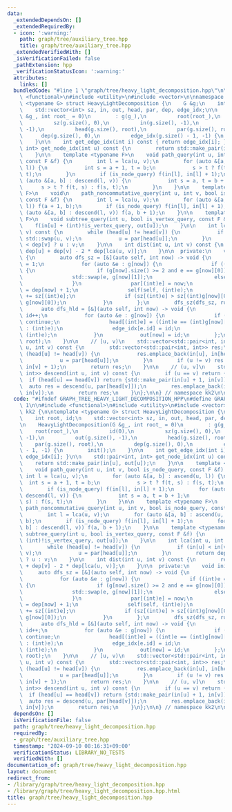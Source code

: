 ```yaml
---
data:
  _extendedDependsOn: []
  _extendedRequiredBy:
  - icon: ':warning:'
    path: graph/tree/auxiliary_tree.hpp
    title: graph/tree/auxiliary_tree.hpp
  _extendedVerifiedWith: []
  _isVerificationFailed: false
  _pathExtension: hpp
  _verificationStatusIcon: ':warning:'
  attributes:
    links: []
  bundledCode: "#line 1 \"graph/tree/heavy_light_decomposition.hpp\"\n\n\n\n#include\
    \ <functional>\n#include <utility>\n#include <vector>\n\nnamespace kk2 {\n\ntemplate\
    \ <typename G> struct HeavyLightDecomposition {\n    G &g;\n    int root, id;\n\
    \    std::vector<int> sz, in, out, head, par, dep, edge_idx;\n\n    HeavyLightDecomposition(G\
    \ &g_, int root_ = 0)\n        : g(g_),\n          root(root_),\n          id(0),\n\
    \          sz(g.size(), 0),\n          in(g.size(), -1),\n          out(g.size(),\
    \ -1),\n          head(g.size(), root),\n          par(g.size(), root),\n    \
    \      dep(g.size(), 0),\n          edge_idx(g.size() - 1, -1) {\n        init();\n\
    \    }\n\n    int get_edge_idx(int i) const { return edge_idx[i]; }\n\n    std::pair<int,\
    \ int> get_node_idx(int u) const {\n        return std::make_pair(in[u], out[u]);\n\
    \    }\n\n    template <typename F>\n    void path_query(int u, int v, bool is_node_query,\
    \ const F &f) {\n        int l = lca(u, v);\n        for (auto &[a, b] : ascend(u,\
    \ l)) {\n            int s = a + 1, t = b;\n            s > t ? f(t, s) : f(s,\
    \ t);\n        }\n        if (is_node_query) f(in[l], in[l] + 1);\n        for\
    \ (auto &[a, b] : descend(l, v)) {\n            int s = a, t = b + 1;\n      \
    \      s > t ? f(t, s) : f(s, t);\n        }\n    }\n\n    template <typename\
    \ F>\n    void\n    path_noncommutative_query(int u, int v, bool is_node_query,\
    \ const F &f) {\n        int l = lca(u, v);\n        for (auto &[a, b] : ascend(u,\
    \ l)) f(a + 1, b);\n        if (is_node_query) f(in[l], in[l] + 1);\n        for\
    \ (auto &[a, b] : descend(l, v)) f(a, b + 1);\n    }\n\n    template <typename\
    \ F>\n    void subtree_query(int u, bool is_vertex_query, const F &f) {\n    \
    \    f(in[u] + (int)!is_vertex_query, out[u]);\n    }\n\n    int lca(int u, int\
    \ v) const {\n        while (head[u] != head[v]) {\n            if (in[u] < in[v])\
    \ std::swap(u, v);\n            u = par[head[u]];\n        }\n        return dep[u]\
    \ < dep[v] ? u : v;\n    }\n\n    int dist(int u, int v) const {\n        return\
    \ dep[u] + dep[v] - 2 * dep[lca(u, v)];\n    }\n\n  private:\n    void init()\
    \ {\n        auto dfs_sz = [&](auto self, int now) -> void {\n            sz[now]\
    \ = 1;\n            for (auto &e : g[now]) {\n                if ((int)e == par[now])\
    \ {\n                    if (g[now].size() >= 2 and e == g[now][0])\n        \
    \                std::swap(e, g[now][1]);\n                    else continue;\n\
    \                }\n                par[(int)e] = now;\n                dep[(int)e]\
    \ = dep[now] + 1;\n                self(self, (int)e);\n                sz[now]\
    \ += sz[(int)e];\n                if (sz[(int)e] > sz[(int)g[now][0]]) std::swap(e,\
    \ g[now][0]);\n            }\n        };\n        dfs_sz(dfs_sz, root);\n\n  \
    \      auto dfs_hld = [&](auto self, int now) -> void {\n            in[now] =\
    \ id++;\n            for (auto &e : g[now]) {\n                if ((int)e == par[now])\
    \ continue;\n                head[(int)e] = ((int)e == (int)g[now][0] ? head[now]\
    \ : (int)e);\n                edge_idx[e.id] = id;\n                self(self,\
    \ (int)e);\n            }\n            out[now] = id;\n        };\n        dfs_hld(dfs_hld,\
    \ root);\n    }\n\n    // [u, v)\n    std::vector<std::pair<int, int>> ascend(int\
    \ u, int v) const {\n        std::vector<std::pair<int, int>> res;\n        while\
    \ (head[u] != head[v]) {\n            res.emplace_back(in[u], in[head[u]]);\n\
    \            u = par[head[u]];\n        }\n        if (u != v) res.emplace_back(in[u],\
    \ in[v] + 1);\n        return res;\n    }\n\n    // (u, v]\n    std::vector<std::pair<int,\
    \ int>> descend(int u, int v) const {\n        if (u == v) return {};\n      \
    \  if (head[u] == head[v]) return {std::make_pair(in[u] + 1, in[v])};\n      \
    \  auto res = descend(u, par[head[v]]);\n        res.emplace_back(in[head[v]],\
    \ in[v]);\n        return res;\n    }\n};\n\n} // namespace kk2\n\n\n"
  code: "#ifndef GRAPH_TREE_HEAVY_LIGHT_DECOMPOSITION_HPP\n#define GRAPH_TREE_HEAVY_LIGHT_DECOMPOSITION_HPP\
    \ 1\n\n#include <functional>\n#include <utility>\n#include <vector>\n\nnamespace\
    \ kk2 {\n\ntemplate <typename G> struct HeavyLightDecomposition {\n    G &g;\n\
    \    int root, id;\n    std::vector<int> sz, in, out, head, par, dep, edge_idx;\n\
    \n    HeavyLightDecomposition(G &g_, int root_ = 0)\n        : g(g_),\n      \
    \    root(root_),\n          id(0),\n          sz(g.size(), 0),\n          in(g.size(),\
    \ -1),\n          out(g.size(), -1),\n          head(g.size(), root),\n      \
    \    par(g.size(), root),\n          dep(g.size(), 0),\n          edge_idx(g.size()\
    \ - 1, -1) {\n        init();\n    }\n\n    int get_edge_idx(int i) const { return\
    \ edge_idx[i]; }\n\n    std::pair<int, int> get_node_idx(int u) const {\n    \
    \    return std::make_pair(in[u], out[u]);\n    }\n\n    template <typename F>\n\
    \    void path_query(int u, int v, bool is_node_query, const F &f) {\n       \
    \ int l = lca(u, v);\n        for (auto &[a, b] : ascend(u, l)) {\n          \
    \  int s = a + 1, t = b;\n            s > t ? f(t, s) : f(s, t);\n        }\n\
    \        if (is_node_query) f(in[l], in[l] + 1);\n        for (auto &[a, b] :\
    \ descend(l, v)) {\n            int s = a, t = b + 1;\n            s > t ? f(t,\
    \ s) : f(s, t);\n        }\n    }\n\n    template <typename F>\n    void\n   \
    \ path_noncommutative_query(int u, int v, bool is_node_query, const F &f) {\n\
    \        int l = lca(u, v);\n        for (auto &[a, b] : ascend(u, l)) f(a + 1,\
    \ b);\n        if (is_node_query) f(in[l], in[l] + 1);\n        for (auto &[a,\
    \ b] : descend(l, v)) f(a, b + 1);\n    }\n\n    template <typename F>\n    void\
    \ subtree_query(int u, bool is_vertex_query, const F &f) {\n        f(in[u] +\
    \ (int)!is_vertex_query, out[u]);\n    }\n\n    int lca(int u, int v) const {\n\
    \        while (head[u] != head[v]) {\n            if (in[u] < in[v]) std::swap(u,\
    \ v);\n            u = par[head[u]];\n        }\n        return dep[u] < dep[v]\
    \ ? u : v;\n    }\n\n    int dist(int u, int v) const {\n        return dep[u]\
    \ + dep[v] - 2 * dep[lca(u, v)];\n    }\n\n  private:\n    void init() {\n   \
    \     auto dfs_sz = [&](auto self, int now) -> void {\n            sz[now] = 1;\n\
    \            for (auto &e : g[now]) {\n                if ((int)e == par[now])\
    \ {\n                    if (g[now].size() >= 2 and e == g[now][0])\n        \
    \                std::swap(e, g[now][1]);\n                    else continue;\n\
    \                }\n                par[(int)e] = now;\n                dep[(int)e]\
    \ = dep[now] + 1;\n                self(self, (int)e);\n                sz[now]\
    \ += sz[(int)e];\n                if (sz[(int)e] > sz[(int)g[now][0]]) std::swap(e,\
    \ g[now][0]);\n            }\n        };\n        dfs_sz(dfs_sz, root);\n\n  \
    \      auto dfs_hld = [&](auto self, int now) -> void {\n            in[now] =\
    \ id++;\n            for (auto &e : g[now]) {\n                if ((int)e == par[now])\
    \ continue;\n                head[(int)e] = ((int)e == (int)g[now][0] ? head[now]\
    \ : (int)e);\n                edge_idx[e.id] = id;\n                self(self,\
    \ (int)e);\n            }\n            out[now] = id;\n        };\n        dfs_hld(dfs_hld,\
    \ root);\n    }\n\n    // [u, v)\n    std::vector<std::pair<int, int>> ascend(int\
    \ u, int v) const {\n        std::vector<std::pair<int, int>> res;\n        while\
    \ (head[u] != head[v]) {\n            res.emplace_back(in[u], in[head[u]]);\n\
    \            u = par[head[u]];\n        }\n        if (u != v) res.emplace_back(in[u],\
    \ in[v] + 1);\n        return res;\n    }\n\n    // (u, v]\n    std::vector<std::pair<int,\
    \ int>> descend(int u, int v) const {\n        if (u == v) return {};\n      \
    \  if (head[u] == head[v]) return {std::make_pair(in[u] + 1, in[v])};\n      \
    \  auto res = descend(u, par[head[v]]);\n        res.emplace_back(in[head[v]],\
    \ in[v]);\n        return res;\n    }\n};\n\n} // namespace kk2\n\n#endif // GRAPH_TREE_HEAVY_LIGHT_DECOMPOSITION_HPP\n"
  dependsOn: []
  isVerificationFile: false
  path: graph/tree/heavy_light_decomposition.hpp
  requiredBy:
  - graph/tree/auxiliary_tree.hpp
  timestamp: '2024-09-10 08:16:31+09:00'
  verificationStatus: LIBRARY_NO_TESTS
  verifiedWith: []
documentation_of: graph/tree/heavy_light_decomposition.hpp
layout: document
redirect_from:
- /library/graph/tree/heavy_light_decomposition.hpp
- /library/graph/tree/heavy_light_decomposition.hpp.html
title: graph/tree/heavy_light_decomposition.hpp
---
```

